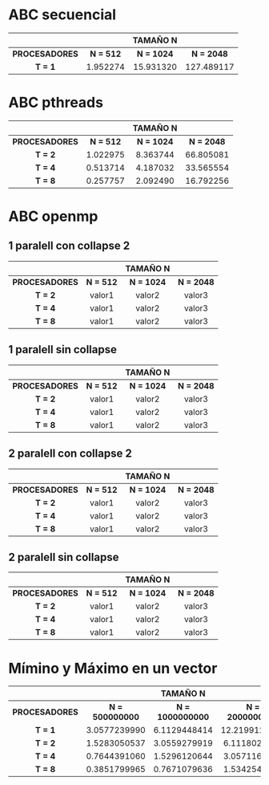# ABC secuencial

|                     |                 | **TAMAÑO N**   |                 |
|     :------:        |    :------:     |   :------:     |    :------:     |    
| **PROCESADORES**    | **N = 512**     |**N = 1024**    |**N = 2048**     |
| **T = 1**           |     1.952274    |    15.931320   |     127.489117  |





# ABC pthreads

|                     |                 | **TAMAÑO N**   |                 |
|     :------:        |    :------:     |   :------:     |    :------:     |    
| **PROCESADORES**    | **N = 512**     |**N = 1024**    |**N = 2048**     |
| **T = 2**           |      1.022975   |  8.363744      | 66.805081       |
| **T = 4**           |      0.513714   |  4.187032      | 33.565554       |
| **T = 8**           |      0.257757   |  2.092490      | 16.792256       |






# ABC openmp

## 1 paralell con collapse 2

|                     |                 | **TAMAÑO N**   |                 |
|     :------:        |    :------:     |   :------:     |    :------:     |    
| **PROCESADORES**    | **N = 512**     |**N = 1024**    |**N = 2048**     |
| **T = 2**           |      valor1     |  valor2        | valor3          |
| **T = 4**           |      valor1     |  valor2        | valor3          |
| **T = 8**           |      valor1     |  valor2        | valor3          |


## 1 paralell sin collapse

|                     |                 | **TAMAÑO N**   |                 |
|     :------:        |    :------:     |   :------:     |    :------:     |    
| **PROCESADORES**    | **N = 512**     |**N = 1024**    |**N = 2048**     |
| **T = 2**           |      valor1     |  valor2        | valor3          |
| **T = 4**           |      valor1     |  valor2        | valor3          |
| **T = 8**           |      valor1     |  valor2        | valor3          |




## 2 paralell con collapse 2

|                     |                 | **TAMAÑO N**   |                 |
|     :------:        |    :------:     |   :------:     |    :------:     |    
| **PROCESADORES**    | **N = 512**     |**N = 1024**    |**N = 2048**     |
| **T = 2**           |      valor1     |  valor2        | valor3          |
| **T = 4**           |      valor1     |  valor2        | valor3          |
| **T = 8**           |      valor1     |  valor2        | valor3          |


## 2 paralell sin collapse

|                     |                 | **TAMAÑO N**   |                 |
|     :------:        |    :------:     |   :------:     |    :------:     |    
| **PROCESADORES**    | **N = 512**     |**N = 1024**    |**N = 2048**     |
| **T = 2**           |      valor1     |  valor2        | valor3          |
| **T = 4**           |      valor1     |  valor2        | valor3          |
| **T = 8**           |      valor1     |  valor2        | valor3          |







# Mímino y Máximo en un vector 

|                     |                     | **TAMAÑO N**      |                   |
|     :------:        |    :------:         |   :------:        |    :------:       |    
| **PROCESADORES**    | **N = 500000000**   |**N = 1000000000** |**N = 2000000000** |
| **T = 1**           |     3.0577239990    |  6.1129448414     | 12.2199120522     |
| **T = 2**           |     1.5283050537    |  3.0559279919     | 6.1118028164      |
| **T = 4**           |     0.7644391060    |  1.5296120644     | 3.0571169853      |
| **T = 8**           |     0.3851799965    |  0.7671079636     | 1.5342547894      |

